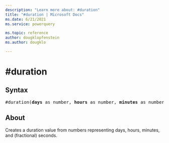 ```yaml
---
description: "Learn more about: #duration"
title: "#duration | Microsoft Docs"
ms.date: 6/21/2021
ms.service: powerquery

ms.topic: reference
author: dougklopfenstein
ms.author: dougklo

---
```

# #duration

## Syntax

<pre>
#duration(<b>days</b> as number, <b>hours</b> as number, <b>minutes</b> as number, <b>seconds</b> as number) as duration
</pre>

## About

Creates a duration value from numbers representing days, hours, minutes, and (fractional) seconds.
